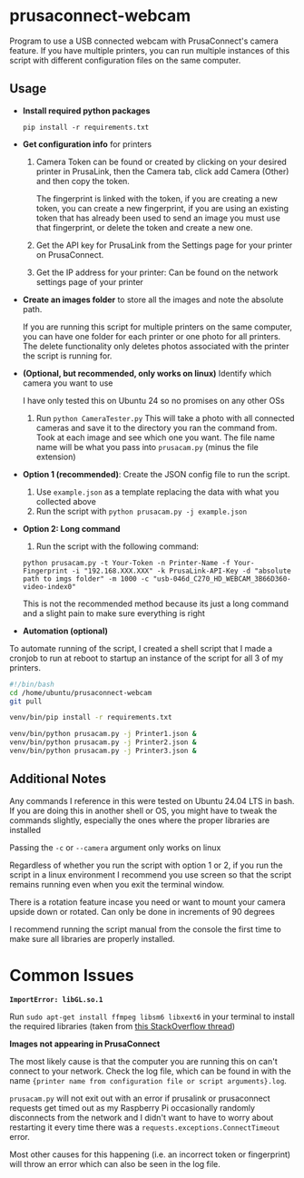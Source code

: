 # prusaconnect-webcam
Program to use a USB connected webcam with PrusaConnect's camera feature. If you have multiple printers, you can run multiple instances of this script with different configuration files on the same computer.


## Usage
- **Install required python packages** 
 
    `pip install -r requirements.txt`

- **Get configuration info** for printers

    1. Camera Token can be found or created by clicking on your desired printer in PrusaLink, then the Camera tab, click add Camera (Other) and then copy the token.
        
        The fingerprint is linked with the token, if you are creating a new token, you can create a new fingerprint, if you are using an existing token that has already been used to send an image you must use that fingerprint, or delete the token and create a new one. 

    2. Get the API key for PrusaLink from the Settings page for your printer on PrusaConnect.
    3. Get the IP address for your printer: Can be found on the network settings page of your printer
- **Create an images folder** to store all the images and note the absolute path. 

    If you are running this script for multiple printers on the same computer, you can have one folder for each printer or one photo for all printers. The delete functionality only deletes photos associated with the printer the script is running for. 

- **(Optional, but recommended, only works on linux)** Identify which camera you want to use

    I have only tested this on Ubuntu 24 so no promises on any other OSs
    1. Run `python CameraTester.py`
        This will take a photo with all connected cameras and save it to the directory you ran the command from. Took at each image and see which one you want. The file name name will be what you pass into `prusacam.py` (minus the file extension)

- **Option 1 (recommended)**: Create the JSON config file to run the script. 
    
    1. Use `example.json` as a template replacing the data with what you collected above
    2. Run the script with `python prusacam.py -j example.json`

- **Option 2: Long command**
    1. Run the script with the following command:
    
     ```
     python prusacam.py -t Your-Token -n Printer-Name -f Your-Fingerprint -i "192.168.XXX.XXX" -k PrusaLink-API-Key -d "absolute path to imgs folder" -m 1000 -c "usb-046d_C270_HD_WEBCAM_3B66D360-video-index0"
     ```

    This is not the recommended method because its just a long command and a slight pain to make sure everything is right

- **Automation (optional)**

To automate running of the script, I created a shell script that I made a cronjob to run at reboot to startup an instance of the script for all 3 of my printers. 

```bash
#!/bin/bash
cd /home/ubuntu/prusaconnect-webcam
git pull

venv/bin/pip install -r requirements.txt

venv/bin/python prusacam.py -j Printer1.json &
venv/bin/python prusacam.py -j Printer2.json &
venv/bin/python prusacam.py -j Printer3.json &

```

## Additional Notes

Any commands I reference in this were tested on Ubuntu 24.04 LTS in bash. If you are doing this in another shell or OS, you might have to tweak the commands slightly, especially the ones where the proper libraries are installed

Passing the `-c` or `--camera` argument only works on linux

Regardless of whether you run the script with option 1 or 2, if you run the script in a linux environment I recommend you use screen so that the script remains running even when you exit the terminal window. 
    
There is a rotation feature incase you need or want to mount your camera upside down or rotated. Can only be done in increments of 90 degrees

I recommend running the script manual from the console the first time to make sure all libraries are properly installed.



# Common Issues
**`ImportError: libGL.so.1`**

Run `sudo apt-get install ffmpeg libsm6 libxext6` in your terminal to install the required libraries (taken from [this StackOverflow thread](https://stackoverflow.com/questions/55313610/importerror-libgl-so-1-cannot-open-shared-object-file-no-such-file-or-directo]))

**Images not appearing in PrusaConnect**

The most likely cause is that the computer you are running this on can't connect to your network. Check the log file, which can be found in with the name `{printer name from configuration file or script arguments}.log`.

`prusacam.py` will not exit out with an error if prusalink or prusaconnect requests get timed out as my Raspberry Pi occasionally randomly disconnects from the network and I didn't want to have to worry about restarting it every time there was a `requests.exceptions.ConnectTimeout` error. 

Most other causes for this happening (i.e. an incorrect token or fingerprint) will throw an error which can also be seen in the log file. 